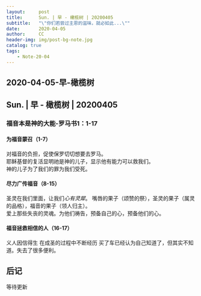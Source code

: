 ```yaml
---
layout:     post
title:      Sun. | 早 - 橄榄树 | 20200405
subtitle:   "\"你们若尝过主恩的滋味，就必如此...\""
date:       2020-04-05
author:     CC
header-img: img/post-bg-note.jpg
catalog: true
tags:
    - Note-20-04
---
```


## 2020-04-05-早-橄榄树

## Sun. | 早 - 橄榄树 | 20200405

### 福音本是神的大能-罗马书1：1-17

#### 为福音蒙召（1-7）

对福音的负担，促使保罗切切想要去罗马。  
耶稣基督的复活显明祂是神的儿子，显示他有能力可以救我们。  
神的儿子为了我们的罪为我们受死。  

#### 尽力广传福音（8-15）

圣灵在我们里面，让我们*心有灵犀*。
嘴唇的果子（颂赞的祭），圣灵的果子（属灵的品格），福音的果子（领人归主）。  
爱上那些失丧的灵魂。为他们祷告，预备自己的心，预备他们的心。

#### 福音拯救相信的人（16-17）

义人因信得生
在成圣的过程中不断经历
买了车已经认为自己知道了，但其实不知道。失去了很多便利。

## 后记

等待更新
